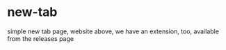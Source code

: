 # new-tab
simple new tab page, website above, we have an extension, too, available from the releases page
